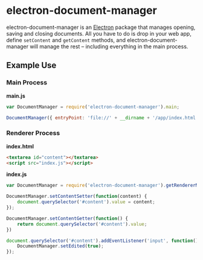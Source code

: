 # electron-document-manager
electron-document-manager is an [Electron](https://github.com/atom/electron) package that manages opening, saving and closing documents. All you have to do is drop in your web app, define `setContent` and `getContent` methods, and electron-document-manager will manage the rest – including everything in the main process.

## Example Use
### Main Process
**main.js**
```js
var DocumentManager = require('electron-document-manager').main;

DocumentManager({ entryPoint: 'file://' + __dirname + '/app/index.html' });
```

### Renderer Process
**index.html**
```html
<textarea id="content"></textarea>
<script src="index.js"></script>
```

**index.js**
```js
var DocumentManager = require('electron-document-manager').getRendererModule();

DocumentManager.setContentSetter(function(content) {
	document.querySelector('#content').value = content;
});

DocumentManager.setContentGetter(function() {
	return document.querySelector('#content').value;
})

document.querySelector('#content').addEventListener('input', function() {
	DocumentManager.setEdited(true);
});
```
